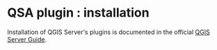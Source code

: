 # QSA plugin : installation

Installation of QGIS Server's plugins is documented in the official
[QGIS Server Guide](https://docs.qgis.org/3.34/en/docs/server_manual/plugins.html).

